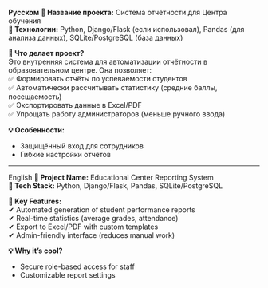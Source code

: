
**Русском**
**🔹 Название проекта:** Система отчётности для Центра обучения  
**🔹 Технологии:** Python, Django/Flask (если использовал), Pandas (для анализа данных), SQLite/PostgreSQL (база данных)  

**📝 Что делает проект?**  
Это внутренняя система для автоматизации отчётности в образовательном центре. Она позволяет:  
✅ Формировать отчёты по успеваемости студентов  
✅ Автоматически рассчитывать статистику (средние баллы, посещаемость)  
✅ Экспортировать данные в Excel/PDF  
✅ Упрощать работу администраторов (меньше ручного ввода)  

**💡 Особенности:** 
- Защищённый вход для сотрудников  
- Гибкие настройки отчётов  

---

English
**🔹 Project Name:** Educational Center Reporting System  
**🔹 Tech Stack:** Python, Django/Flask, Pandas, SQLite/PostgreSQL  

**📝 Key Features:**  
✔ Automated generation of student performance reports  
✔ Real-time statistics (average grades, attendance)  
✔ Export to Excel/PDF with custom templates  
✔ Admin-friendly interface (reduces manual work)  

**💡 Why it’s cool?**  
- Secure role-based access for staff  
- Customizable report settings  

